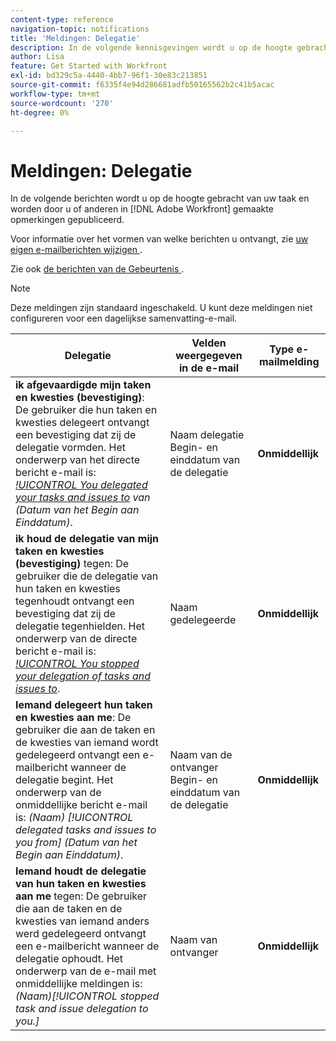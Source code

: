 ```yaml
---
content-type: reference
navigation-topic: notifications
title: 'Meldingen: Delegatie'
description: In de volgende kennisgevingen wordt u op de hoogte gebracht van uw taak en worden delegaties of andere delegaties voor u in Adobe Workfront gepubliceerd.
author: Lisa
feature: Get Started with Workfront
exl-id: bd329c5a-4440-4bb7-96f1-30e83c213851
source-git-commit: f6335f4e94d286681adfb50165562b2c41b5acac
workflow-type: tm+mt
source-wordcount: '270'
ht-degree: 0%

---
```


# Meldingen: Delegatie

In de volgende berichten wordt u op de hoogte gebracht van uw taak en worden door u of anderen in [!DNL Adobe Workfront] gemaakte opmerkingen gepubliceerd.

Voor informatie over het vormen van welke berichten u ontvangt, zie [ uw eigen e-mailberichten wijzigen ](activate-or-deactivate-your-own-event-notifications.md).

Zie ook [ de berichten van de Gebeurtenis ](event-notifications.md).

>[!NOTE]
>
>Deze meldingen zijn standaard ingeschakeld. U kunt deze meldingen niet configureren voor een dagelijkse samenvatting-e-mail.

| Delegatie | Velden weergegeven in de e-mail | Type e-mailmelding |
|------------------------------------------------------------------------------------------------------------------------------------------------------------------------------------------------------------------------------------------------------------------------------------------------|-----------------------------------------------------|----------------------------|
| **ik afgevaardigde mijn taken en kwesties (bevestiging)**: De gebruiker die hun taken en kwesties delegeert ontvangt een bevestiging dat zij de delegatie vormden. Het onderwerp van het directe bericht e-mail is: *[!UICONTROL You delegated your tasks and issues to](Naam) van (Datum van het Begin aan Einddatum)*. | Naam delegatie Begin- en einddatum van de delegatie | **Onmiddellijk** |
| **ik houd de delegatie van mijn taken en kwesties (bevestiging)** tegen: De gebruiker die de delegatie van hun taken en kwesties tegenhoudt ontvangt een bevestiging dat zij de delegatie tegenhielden. Het onderwerp van de directe bericht e-mail is: *[!UICONTROL You stopped your delegation of tasks and issues to](Naam)*. | Naam gedelegeerde | **Onmiddellijk** |
| **Iemand delegeert hun taken en kwesties aan me**: De gebruiker die aan de taken en de kwesties van iemand wordt gedelegeerd ontvangt een e-mailbericht wanneer de delegatie begint. Het onderwerp van de onmiddellijke bericht e-mail is: *(Naam) [!UICONTROL delegated tasks and issues to you from] (Datum van het Begin aan Einddatum)*. | Naam van de ontvanger Begin- en einddatum van de delegatie | **Onmiddellijk** |
| **Iemand houdt de delegatie van hun taken en kwesties aan me** tegen: De gebruiker die aan de taken en de kwesties van iemand anders werd gedelegeerd ontvangt een e-mailbericht wanneer de delegatie ophoudt. Het onderwerp van de e-mail met onmiddellijke meldingen is: *(Naam)[!UICONTROL stopped task and issue delegation to you.]* | Naam van ontvanger | **Onmiddellijk** |
